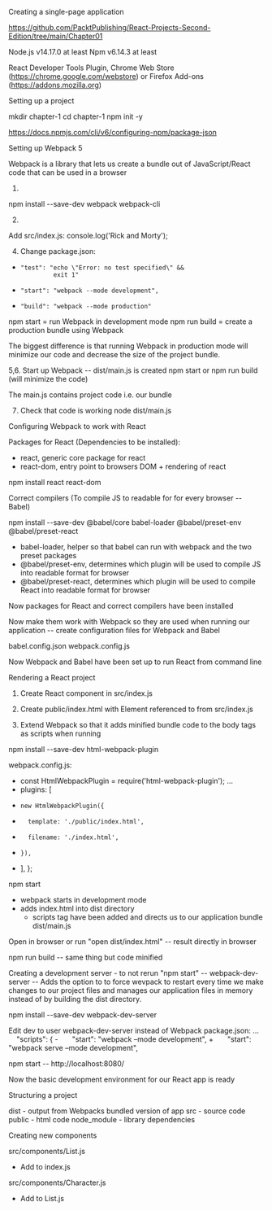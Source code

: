 Creating a single-page application

https://github.com/PacktPublishing/React-Projects-Second-Edition/tree/main/Chapter01


Node.js v14.17.0 at least
Npm v6.14.3 at least

React Developer Tools Plugin, Chrome Web Store (https://chrome.google.com/webstore) or Firefox Add-ons (https://addons.mozilla.org)


Setting up a project

mkdir chapter-1
cd chapter-1
npm init -y

https://docs.npmjs.com/cli/v6/configuring-npm/package-json

Setting up Webpack 5

Webpack is a library that lets us create a bundle out of JavaScript/React code that can be used in a browser

1.
npm install --save-dev webpack webpack-cli

2.
Add src/index.js: console.log('Rick and Morty');

4. Change package.json:
-     "test": "echo \"Error: no test specified\" &&
               exit 1"
+     "start": "webpack --mode development",
+     "build": "webpack --mode production"

npm start = run Webpack in development mode
npm run build = create a production bundle using Webpack

The biggest difference is that running Webpack in production mode will minimize our code and decrease the size of the project bundle.

5,6. Start up Webpack -- dist/main.js is created
npm start 
or
npm run build (will minimize the code)

The main.js contains project code i.e. our bundle

7. Check that code is working
node dist/main.js






Configuring Webpack to work with React

Packages for React (Dependencies to be installed):
- react, generic core package for react
- react-dom, entry point to browsers DOM + rendering of react

npm install react react-dom

Correct compilers (To compile JS to readable for for every browser -- Babel)

npm install --save-dev @babel/core babel-loader @babel/preset-env @babel/preset-react

- babel-loader, helper so that babel can run with webpack and the two preset packages
- @babel/preset-env, determines which plugin will be used to compile JS into readable format for browser
- @babel/preset-react, determines which plugin will be used to compile React into readable format for browser

Now packages for React and correct compilers have been installed


Now make them work with Webpack so they are used when running our application
-- create configuration files for Webpack and Babel

babel.config.json
webpack.config.js

Now Webpack and Babel have been set up to run React from command line





Rendering a React project

1. Create React component in src/index.js
2. Create public/index.html with Element referenced to from src/index.js

4. Extend Webpack so that it adds minified bundle code to the body tags as scripts when running

npm install --save-dev html-webpack-plugin

webpack.config.js:

+ const HtmlWebpackPlugin = require('html-webpack-plugin');
...
+   plugins: [
+     new HtmlWebpackPlugin({
+       template: './public/index.html',
+       filename: './index.html',
+     }),
+   ],
};

npm start
- webpack starts in development mode
- adds index.html into dist directory
  - scripts tag have been added and directs us to our application bundle dist/main.js

Open in browser or run "open dist/index.html"
-- result directly in browser

npm run build
-- same thing but code minified






Creating a development server - to not rerun "npm start" -- webpack-dev-server
-- Adds the option to to force wevpack to restart every time we make changes to our project files and manages our application files in memory instead of by building the dist directory.

npm install --save-dev webpack-dev-server

Edit dev to user webpack-dev-server instead of Webpack
package.json:
...
    "scripts": {
-       "start": "webpack –mode development",
+       "start": "webpack serve –mode development",

npm start
-- http://localhost:8080/

Now the basic development environment for our React app is ready





Structuring a project

dist - output from Webpacks bundled version of app
src - source code
public - html code
node_module - library dependencies


Creating new components

src/components/List.js
+ Add to index.js

src/components/Character.js
+ Add to List.js





